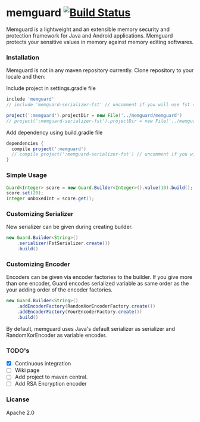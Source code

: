 # memguard [![Build Status](https://travis-ci.org/tolpp/memguard.svg?branch=master)](https://travis-ci.org/tolpp/memguard)
Memguard is a lightweight and an extensible memory security and protection framework for Java and Android applications.
Memguard protects your sensitive values in memory against memory editing softwares. 

### Installation
Memguard is not in any maven repository currently. Clone repository to your locale and then:

Include project in settings.gradle file
```groovy
include 'memguard'
// include 'memguard-serializer-fst' // uncomment if you will use fst serializer

project(':memguard').projectDir = new File('../memguard/memguard')
// project(':memguard-serializer-fst').projectDir = new File('../memguard/serializer/fst')
``` 

Add dependency using build.gradle file
```groovy
dependencies {
  compile project(':memguard')
  // compile project(':memguard-serializer-fst') // uncomment if you will use fst serializer
}

```

### Simple Usage
```java
Guard<Integer> score = new Guard.Builder<Integer>().value(10).build();
score.set(20);
Integer unboxedInt = score.get();
```

### Customizing Serializer
New serializer can be given during creating builder.
```java
new Guard.Builder<String>()
    .serializer(FstSerializer.create())
    .build()
```

### Customizing Encoder
Encoders can be given via encoder factories to the builder. If you give more than one encoder, 
Guard encodes serialized variable as same order as the your adding order of the encoder factories.

```java
new Guard.Builder<String>()
    .addEncoderFactory(RandomXorEncoderFactory.create())
    .addEncoderFactory(YourEncoderFactory.create())
    .build()
```

By default, memguard uses Java's default serializer as serializer and RandomXorEncoder as variable encoder.

### TODO's
- [x] Continuous integration
- [ ] Wiki page
- [ ] Add project to maven central.
- [ ] Add RSA Encryption encoder

### Licanse
Apache 2.0
 

